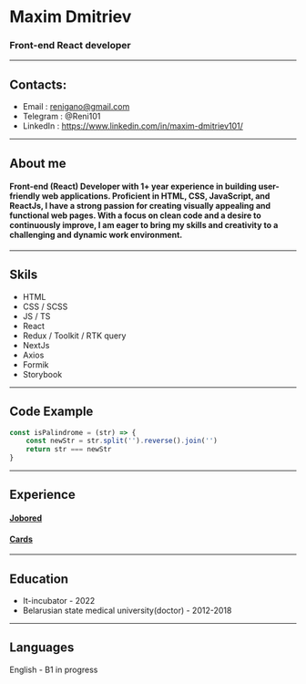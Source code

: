 # Maxim Dmitriev
### Front-end **React** developer
---
## Contacts:
- Email : renigano@gmail.com
- Telegram : @Reni101
- LinkedIn : https://www.linkedin.com/in/maxim-dmitriev101/
---
## About me

#### Front-end (React) Developer with 1+ year experience in building user-friendly web applications. Proficient in HTML, CSS, JavaScript, and ReactJs, I have a strong passion for creating visually appealing and functional web pages. With a focus on clean code and a desire to continuously improve, I am eager to bring my skills and creativity to a challenging and dynamic work environment.
---
## Skils
- HTML
- CSS / SCSS
- JS / TS
- React
- Redux / Toolkit / RTK query
- NextJs
- Axios
- Formik
- Storybook
---
## Code Example
```javascript
const isPalindrome = (str) => {
    const newStr = str.split('').reverse().join('')
    return str === newStr
}
```
---
## Experience
#### [Jobored](https://github.com/Reni101/test-task-summer-2023)
#### [Cards](https://github.com/Reni101/Cards-app)
---
## Education
- It-incubator - 2022
- Belarusian state medical university(doctor) - 2012-2018
---
## Languages
English - B1 in progress

